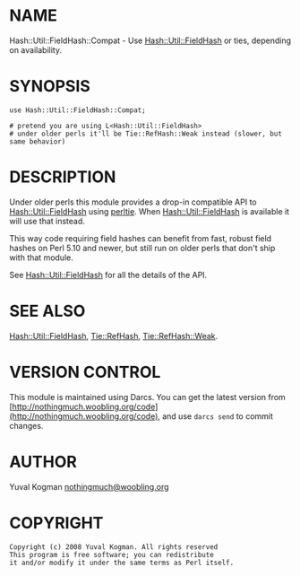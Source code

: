 # NAME

Hash::Util::FieldHash::Compat - Use [Hash::Util::FieldHash](https://metacpan.org/pod/Hash::Util::FieldHash) or ties, depending
on availability.

# SYNOPSIS

    use Hash::Util::FieldHash::Compat;

    # pretend you are using L<Hash::Util::FieldHash>
    # under older perls it'll be Tie::RefHash::Weak instead (slower, but same behavior)

# DESCRIPTION

Under older perls this module provides a drop-in compatible API to
[Hash::Util::FieldHash](https://metacpan.org/pod/Hash::Util::FieldHash) using [perltie](https://metacpan.org/pod/perltie). When [Hash::Util::FieldHash](https://metacpan.org/pod/Hash::Util::FieldHash) is
available it will use that instead.

This way code requiring field hashes can benefit from fast, robust field hashes
on Perl 5.10 and newer, but still run on older perls that don't ship with that
module.

See [Hash::Util::FieldHash](https://metacpan.org/pod/Hash::Util::FieldHash) for all the details of the API.

# SEE ALSO

[Hash::Util::FieldHash](https://metacpan.org/pod/Hash::Util::FieldHash), [Tie::RefHash](https://metacpan.org/pod/Tie::RefHash), [Tie::RefHash::Weak](https://metacpan.org/pod/Tie::RefHash::Weak).

# VERSION CONTROL

This module is maintained using Darcs. You can get the latest version from
[http://nothingmuch.woobling.org/code](http://nothingmuch.woobling.org/code), and use `darcs send` to commit
changes.

# AUTHOR

Yuval Kogman <nothingmuch@woobling.org>

# COPYRIGHT

    Copyright (c) 2008 Yuval Kogman. All rights reserved
    This program is free software; you can redistribute
    it and/or modify it under the same terms as Perl itself.
